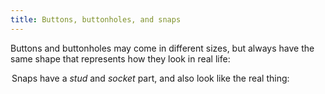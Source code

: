 ```yaml
---
title: Buttons, buttonholes, and snaps
---
```


Buttons and buttonholes may come in different sizes, but always have the same shape that represents how they look in real life:

<Legend part="buttons" caption="A button is shown on the left, and a buttonhole on the right" >

Snaps have a *stud* and *socket* part, and also look like the real thing:

<Legend part="snaps" caption="A snap stud is shown on the left, and a snap socket on the right" >
